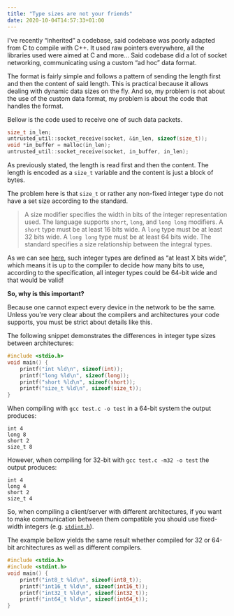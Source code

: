 ```yaml
---
title: "Type sizes are not your friends"
date: 2020-10-04T14:57:33+01:00
---
```


I've recently “inherited” a codebase, said codebase was poorly adapted from C to compile with C++.
It used raw pointers everywhere, all the libraries used were aimed at C and more...
Said codebase did a lot of socket networking, communicating using a custom “ad hoc” data format.

The format is fairly simple and follows a pattern of sending the length first and then the content of said length.
This is practical because it allows dealing with dynamic data sizes on the fly.
And so, my problem is not about the use of the custom data format,
my problem is about the code that handles the format.

Bellow is the code used to receive one of such data packets.

```cpp
size_t in_len;
untrusted_util::socket_receive(socket, &in_len, sizeof(size_t));
void *in_buffer = malloc(in_len);
untrusted_util::socket_receive(socket, in_buffer, in_len);
```

As previously stated, the length is read first and then the content.
The length is encoded as a `size_t` variable and the content is just a block of bytes.

The problem here is that `size_t` or rather any non-fixed integer type do not have a set size according to the standard.

> A size modifier specifies the width in bits of the integer representation used.
> The language supports `short`, `long`, and `long long` modifiers.
> A `short` type must be at least 16 bits wide.
> A `long` type must be at least 32 bits wide.
> A `long long` type must be at least 64 bits wide.
> The standard specifies a size relationship between the integral types.

As we can see [here](https://docs.microsoft.com/en-us/cpp/cpp/fundamental-types-cpp?view=vs-2019#integer-types),
such integer types are defined as “at least X bits wide”, which means it is up to the compiler to decide how many bits to use,
according to the specification, all integer types could be 64-bit wide and that would be valid!

**So, why is this important?**

Because one cannot expect every device in the network to be the same.
Unless you're very clear about the compilers and architectures your code supports,
you must be strict about details like this.

The following snippet demonstrates the differences in integer type sizes between architectures:

```c
#include <stdio.h>
void main() {
    printf("int %ld\n", sizeof(int));
    printf("long %ld\n", sizeof(long));
    printf("short %ld\n", sizeof(short));
    printf("size_t %ld\n", sizeof(size_t));
}
```

When compiling with `gcc test.c -o test` in a 64-bit system the output produces:

```text
int 4
long 8
short 2
size_t 8
```

However, when compiling for 32-bit with `gcc test.c -m32 -o test` the output produces:

```text
int 4
long 4
short 2
size_t 4
```

So, when compiling a client/server with different architectures,
if you want to make communication between them compatible you should use fixed-width integers (e.g. [`stdint.h`](https://www.cplusplus.com/reference/cstdint/)).

The example bellow yields the same result whether compiled for 32 or 64-bit architectures as well as different compilers.

```c
#include <stdio.h>
#include <stdint.h>
void main() {
    printf("int8_t %ld\n", sizeof(int8_t));
    printf("int16_t %ld\n", sizeof(int16_t));
    printf("int32_t %ld\n", sizeof(int32_t));
    printf("int64_t %ld\n", sizeof(int64_t));
}
```